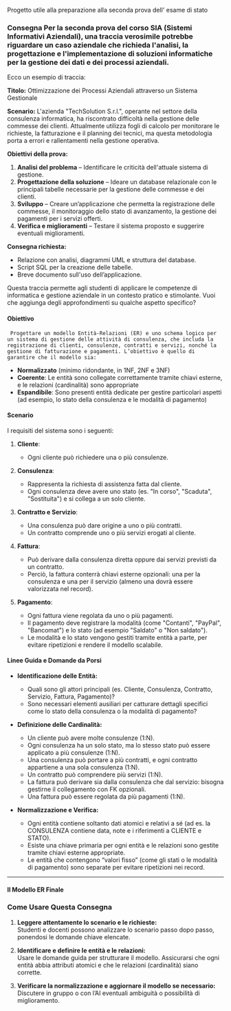 Progetto utile alla preparazione alla seconda prova dell' esame di stato

### Consegna Per la seconda prova del corso SIA (Sistemi Informativi Aziendali), una traccia verosimile potrebbe riguardare un caso aziendale che richieda l'analisi, la progettazione e l'implementazione di soluzioni informatiche per la gestione dei dati e dei processi aziendali.

Ecco un esempio di traccia:

**Titolo:** Ottimizzazione dei Processi Aziendali attraverso un Sistema Gestionale

**Scenario:** L'azienda "TechSolution S.r.l.", operante nel settore della consulenza informatica, ha riscontrato difficoltà nella gestione delle commesse dei clienti. Attualmente utilizza fogli di calcolo per monitorare le richieste, la fatturazione e il planning dei tecnici, ma questa metodologia porta a errori e rallentamenti nella gestione operativa.

**Obiettivi della prova:**
1. **Analisi del problema** – Identificare le criticità dell'attuale sistema di gestione.
2. **Progettazione della soluzione** – Ideare un database relazionale con le principali tabelle necessarie per la gestione delle commesse e dei clienti.
3. **Sviluppo** – Creare un’applicazione che permetta la registrazione delle commesse, il monitoraggio dello stato di avanzamento, la gestione dei pagamenti per i servizi offerti.
4. **Verifica e miglioramenti** – Testare il sistema proposto e suggerire eventuali miglioramenti.

**Consegna richiesta:** 
- Relazione con analisi, diagrammi UML e struttura del database.
- Script SQL per la creazione delle tabelle.
- Breve documento sull'uso dell’applicazione.

Questa traccia permette agli studenti di applicare le competenze di informatica e gestione aziendale in un contesto pratico e stimolante. Vuoi che aggiunga degli approfondimenti su qualche aspetto specifico?

#### Obiettivo
     Progettare un modello Entità‑Relazioni (ER) e uno schema logico per un sistema di gestione delle attività di consulenza, che includa la registrazione di clienti, consulenze, contratti e servizi, nonché la gestione di fatturazione e pagamenti. L’obiettivo è quello di garantire che il modello sia:
  
- **Normalizzato** (minimo ridondante, in 1NF, 2NF e 3NF)
- **Coerente**: Le entità sono collegate correttamente tramite chiavi esterne, e le relazioni (cardinalità) sono appropriate
- **Espandibile**: Sono presenti entità dedicate per gestire particolari aspetti (ad esempio, lo stato della consulenza e le modalità di pagamento)

#### Scenario
I requisiti del sistema sono i seguenti:

1. **Cliente**:  
   - Ogni cliente può richiedere una o più consulenze.

2. **Consulenza**:  
   - Rappresenta la richiesta di assistenza fatta dal cliente.
   - Ogni consulenza deve avere uno stato (es. "In corso", "Scaduta", "Sostituita") e si collega a un solo cliente.

3. **Contratto e Servizio**:  
   - Una consulenza può dare origine a uno o più contratti.
   - Un contratto comprende uno o più servizi erogati al cliente.

4. **Fattura**:  
   - Può derivare dalla consulenza diretta oppure dai servizi previsti da un contratto.
   - Perciò, la fattura conterrà chiavi esterne opzionali: una per la consulenza e una per il servizio (almeno una dovrà essere valorizzata nel record).

5. **Pagamento**:  
   - Ogni fattura viene regolata da uno o più pagamenti.
   - Il pagamento deve registrare la modalità (come "Contanti", "PayPal", "Bancomat") e lo stato (ad esempio "Saldato" o "Non saldato").
   - Le modalità e lo stato vengono gestiti tramite entità a parte, per evitare ripetizioni e rendere il modello scalabile.

#### Linee Guida e Domande da Porsi

- **Identificazione delle Entità:**  
  - Quali sono gli attori principali (es. Cliente, Consulenza, Contratto, Servizio, Fattura, Pagamento)?
  - Sono necessari elementi ausiliari per catturare dettagli specifici come lo stato della consulenza o la modalità di pagamento?

- **Definizione delle Cardinalità:**  
  - Un cliente può avere molte consulenze (1:N).
  - Ogni consulenza ha un solo stato, ma lo stesso stato può essere applicato a più consulenze (1:N).
  - Una consulenza può portare a più contratti, e ogni contratto appartiene a una sola consulenza (1:N).
  - Un contratto può comprendere più servizi (1:N).
  - La fattura può derivare sia dalla consulenza che dal servizio: bisogna gestirne il collegamento con FK opzionali.
  - Una fattura può essere regolata da più pagamenti (1:N).

- **Normalizzazione e Verifica:**  
  - Ogni entità contiene soltanto dati atomici e relativi a sé (ad es. la CONSULENZA contiene data, note e i riferimenti a CLIENTE e STATO).
  - Esiste una chiave primaria per ogni entità e le relazioni sono gestite tramite chiavi esterne appropriate.
  - Le entità che contengono “valori fisso” (come gli stati o le modalità di pagamento) sono separate per evitare ripetizioni nei record.

---

#### Il Modello ER Finale


### Come Usare Questa Consegna

1. **Leggere attentamente lo scenario e le richieste:**  
   Studenti e docenti possono analizzare lo scenario passo dopo passo, ponendosi le domande chiave elencate.
   
2. **Identificare e definire le entità e le relazioni:**  
   Usare le domande guida per strutturare il modello. Assicurarsi che ogni entità abbia attributi atomici e che le relazioni (cardinalità) siano corrette.
   
3. **Verificare la normalizzazione e aggiornare il modello se necessario:**  
   Discutere in gruppo o con l’AI eventuali ambiguità o possibilità di miglioramento.
   

